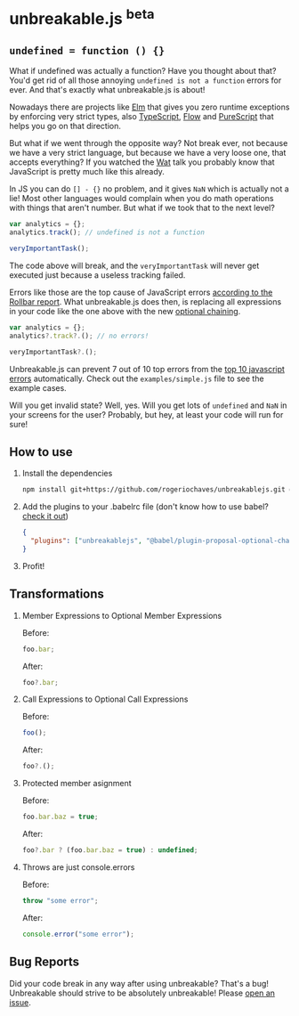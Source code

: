 # unbreakable.js <sup>beta</sup>

## `undefined = function () {}`

What if undefined was actually a function? Have you thought about that? You'd get rid of all those annoying `undefined is not a function` errors for ever. And that's exactly what unbreakable.js is about!

Nowadays there are projects like [Elm](http://elm-lang.org/) that gives you zero runtime exceptions by enforcing very strict types, also [TypeScript](https://www.typescriptlang.org/), [Flow](https://flow.org/) and [PureScript](http://www.purescript.org/) that helps you go on that direction.

But what if we went through the opposite way? Not break ever, not because we have a very strict language, but because we have a very loose one, that accepts everything? If you watched the [Wat](https://www.destroyallsoftware.com/talks/wat) talk you probably know that JavaScript is pretty much like this already.

In JS you can do `[] - {}` no problem, and it gives `NaN` which is actually not a lie! Most other languages would complain when you do math operations with things that aren't number. But what if we took that to the next level?

```javascript
var analytics = {};
analytics.track(); // undefined is not a function

veryImportantTask();
```

The code above will break, and the `veryImportantTask` will never get executed just because a useless tracking failed.

Errors like those are the top cause of JavaScript errors [according to the Rollbar report](https://rollbar.com/blog/top-10-javascript-errors/). What unbreakable.js does then, is replacing all expressions in your code like the one above with the new [optional chaining](https://github.com/tc39/proposal-optional-chaining).

```javascript
var analytics = {};
analytics?.track?.(); // no errors!

veryImportantTask?.();
```

Unbreakable.js can prevent 7 out of 10 top errors from the [top 10 javascript errors](https://rollbar.com/blog/top-10-javascript-errors/) automatically. Check out the `examples/simple.js` file to see the example cases.

Will you get invalid state? Well, yes. Will you get lots of `undefined` and `NaN` in your screens for the user? Probably, but hey, at least your code will run for sure!

## How to use

1. Install the dependencies

   ```bash
   npm install git+https://github.com/rogeriochaves/unbreakablejs.git @babel/plugin-proposal-optional-chaining
   ```

1. Add the plugins to your .babelrc file (don't know how to use babel? [check it out](https://babeljs.io/setup))

   ```json
   {
     "plugins": ["unbreakablejs", "@babel/plugin-proposal-optional-chaining"]
   }
   ```

1. Profit!

## Transformations

1. Member Expressions to Optional Member Expressions

   Before:

   ```javascript
   foo.bar;
   ```

   After:

   ```javascript
   foo?.bar;
   ```

1. Call Expressions to Optional Call Expressions

   Before:

   ```javascript
   foo();
   ```

   After:

   ```javascript
   foo?.();
   ```

1. Protected member asignment

   Before:

   ```javascript
   foo.bar.baz = true;
   ```

   After:

   ```javascript
   foo?.bar ? (foo.bar.baz = true) : undefined;
   ```

1. Throws are just console.errors

   Before:

   ```javascript
   throw "some error";
   ```

   After:

   ```javascript
   console.error("some error");
   ```

## Bug Reports

Did your code break in any way after using unbreakable? That's a bug! Unbreakable should strive to be absolutely unbreakable! Please [open an issue](https://github.com/rogeriochaves/unbreakablejs/issues).
